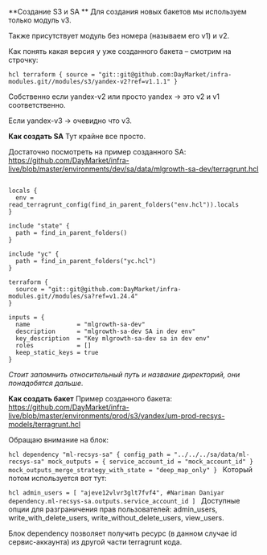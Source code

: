 
**Создание S3 и SA **
Для создания новых бакетов мы используем только модуль v3. 

Также присутствует модуль без номера (называем его v1) и v2.


Как понять какая версия у уже созданного бакета – смотрим на строчку:


``hcl
terraform {
  source = "git::git@github.com:DayMarket/infra-modules.git//modules/s3/yandex-v2?ref=v1.1.1"
}
``

Собственно если yandex-v2 или просто yandex → это v2 и v1 соответственно.

Если yandex-v3 → очевидно что v3.

**Как создать SA**
Тут крайне все просто.

Достаточно посмотреть на пример созданного SA: https://github.com/DayMarket/infra-live/blob/master/environments/dev/sa/data/mlgrowth-sa-dev/terragrunt.hcl

```hcl

locals {
  env = read_terragrunt_config(find_in_parent_folders("env.hcl")).locals
}

include "state" {
  path = find_in_parent_folders()
}

include "yc" {
  path = find_in_parent_folders("yc.hcl")
}

terraform {
  source = "git::git@github.com:DayMarket/infra-modules.git//modules/sa?ref=v1.24.4"
}

inputs = {
  name             = "mlgrowth-sa-dev"
  description      = "mlgrowth-sa-dev SA in dev env"
  key_description  = "Key mlgrowth-sa-dev sa in dev env"
  roles            = []
  keep_static_keys = true
}
```




*Стоит запомнить относительный путь и название директорий, они понадобятся дальше.*

**Как создать бакет**
Пример созданного бакета: https://github.com/DayMarket/infra-live/blob/master/environments/prod/s3/yandex/um-prod-recsys-models/terragrunt.hcl 

Обращаю внимание на блок:


``hcl
dependency "ml-recsys-sa" {
  config_path = "../../../sa/data/ml-recsys-sa"
  mock_outputs = {
    service_account_id = "mock_account_id"
  }
  mock_outputs_merge_strategy_with_state = "deep_map_only"
}
``
Который потом используется вот тут:


``hcl
  admin_users = [
    "ajeve12vlvr3glt7fvf4", #Nariman Daniyar
    dependency.ml-recsys-sa.outputs.service_account_id
  ]
  ``
Доступные опции для разграничения прав пользователей: admin_users, write_with_delete_users, write_without_delete_users, view_users.

Блок dependency позволяет получить ресурс (в данном случае id сервис-аккаунта) из другой части terragrunt кода.




